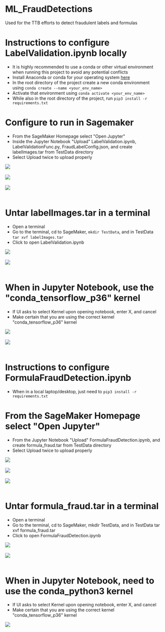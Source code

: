 # ML_FraudDetections
Used for the TTB efforts to detect fraudulent labels and formulas

# Instructions to configure LabelValidation.ipynb locally
- It is highly recommended to use a conda or other virtual environment when running this project to avoid any potential conflicts
- Install Anaconda or conda for your operating system [here](https://docs.anaconda.com/anaconda/install/)
- In the root directory of the project create a new conda environment using `conda create --name <your_env_name>`
- Activate that environment using `conda activate <your_env_name>`
- While also in the root directory of the project, run `pip3 install -r requirements.txt`

# Configure to run in Sagemaker
- From the SageMaker Homepage select "Open Jupyter"
- Inside the Jupyter Notebook "Upload" LabelValidation.ipynb, LabelValidationFunc.py, FraudLabelConfig.json, and create labelImages.tar from TestData directory
- Select Upload twice to upload properly

<img style="float: left;" src="TTB/images/SageMaker_Homepage.png"/>
<br/><br/>
<img style="float: left;" src="TTB/images/Upload_Image.png"/>
<br/><br/>
<img style="float: left;" src="TTB/images/Push_Load_Button_Twice.png"/>
<br/><br/>

# Untar labelImages.tar in a terminal
- Open a terminal
- Go to the terminal, cd to SageMaker, `mkdir TestData`, and in TestData `tar xvf labelImages.tar`
- Click to open LabelValidation.ipynb

<img style="float: left;" src="TTB/images/Get_To_Terminal.png"/>
<br/><br/>
<img style="float: left;" src="TTB/images/Terminal_SageMaker.png"/>
<br/><br/>

# When in  Jupyter Notebook, use the "conda_tensorflow_p36" kernel
- If UI asks to select Kernel upon opening notebook, enter X, and cancel
- Make certain that you are using the correct kernel "conda_tensorflow_p36" kernel

<img style="float: left;" src="TTB/images/Change_Kernel.png"/>
<br/><br/>
<img style="float: left;" src="TTB/images/Tensorflow_Kernel_Version.png"/>
<br/><br/>

# Instructions to configure FormulaFraudDetection.ipynb
- When in a local laptop/desktop, just need to `pip3 install -r requirements.txt`

# From the SageMaker Homepage select "Open Jupyter"
- From the Jupyter Notebook "Upload" FormulaFraudDetection.ipynb, and create formula_fraud.tar from TestData directory
- Select Upload twice to upload properly

<img style="float: left;" src="TTB/images/SageMaker_Homepage.png"/>
<br/><br/>
<img style="float: left;" src="TTB/images/Upload_Image.png"/>
<br/><br/>
<img style="float: left;" src="TTB/images/Push_Load_Button_Twice.png"/>
<br/><br/>

# Untar formula_fraud.tar in a terminal
- Open a terminal
- Go to the terminal, cd to SageMaker, mkdir TestData, and in TestData tar xvf formula_fraud.tar
- Click to open FormulaFraudDetection.ipynb

<img style="float: left;" src="TTB/images/Get_To_Terminal.png"/>
<br/><br/>
<img style="float: left;" src="TTB/images/Terminal_SageMaker.png"/>
<br/><br/>

# When in  Jupyter Notebook, need to use the conda_python3 kernel
- If UI asks to select Kernel upon opening notebook, enter X, and cancel
- Make certain that you are using the correct kernel "conda_tensorflow_p36" kernel

<img style="float: left;" src="TTB/images/Change_Kernel.png"/>
<br/><br/>